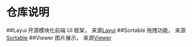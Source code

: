 # 仓库说明
##Layui
开源模块化前端 UI 框架，
来源[Layui]('https://www.layui.com/?_blank')
##Sortable
拖拽功能，
来源[Sortable]('http://www.sortablejs.com/')
##Viewer
图片展示，
来源[Viewer]('https://fengyuanchen.github.io/viewerjs')
